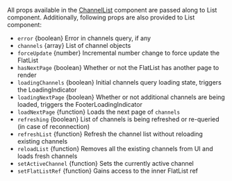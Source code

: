All props available in the [ChannelList](#channellist) component are passed along to List component. Additionally, following props are also provided to List component:

- `error` {boolean} Error in channels query, if any
- `channels` {array} List of channel objects
- `forceUpdate` {number} Incremental number change to force update the FlatList
- `hasNextPage` {boolean} Whether or not the FlatList has another page to render
- `loadingChannels` {boolean} Initial channels query loading state, triggers the LoadingIndicator
- `loadingNextPage` {boolean} Whether or not additional channels are being loaded, triggers the FooterLoadingIndicator
- `loadNextPage` {function} Loads the next page of `channels`
- `refreshing` {boolean} List of channels is being refreshed or re-queried (in case of reconnection)
- `refreshList` {function} Refresh the channel list without reloading existing channels
- `reloadList` {function} Removes all the existing channels from UI and loads fresh channels
- `setActiveChannel` {function} Sets the currently active channel
- `setFlatListRef` {function} Gains access to the inner FlatList ref
